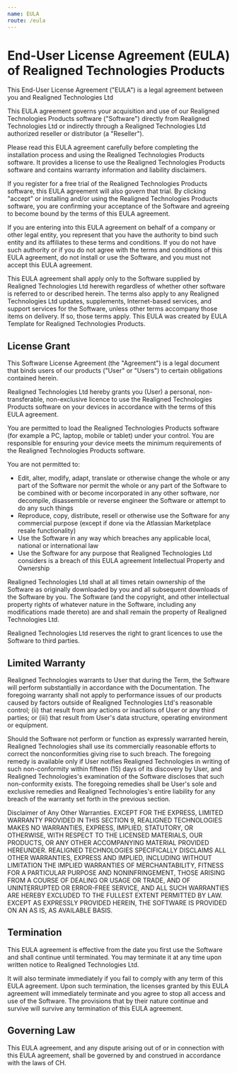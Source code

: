 ```yaml
---
name: EULA
route: /eula
---
```


# End-User License Agreement (EULA) of Realigned Technologies Products

This End-User License Agreement ("EULA") is a legal agreement between you and Realigned Technologies Ltd

This EULA agreement governs your acquisition and use of our Realigned Technologies Products software ("Software") directly from Realigned Technologies Ltd or indirectly through a Realigned Technologies Ltd authorized reseller or distributor (a "Reseller").

Please read this EULA agreement carefully before completing the installation process and using the Realigned Technologies Products software. It provides a license to use the Realigned Technologies Products software and contains warranty information and liability disclaimers.

If you register for a free trial of the Realigned Technologies Products software, this EULA agreement will also govern that trial. By clicking "accept" or installing and/or using the Realigned Technologies Products software, you are confirming your acceptance of the Software and agreeing to become bound by the terms of this EULA agreement.

If you are entering into this EULA agreement on behalf of a company or other legal entity, you represent that you have the authority to bind such entity and its affiliates to these terms and conditions. If you do not have such authority or if you do not agree with the terms and conditions of this EULA agreement, do not install or use the Software, and you must not accept this EULA agreement.

This EULA agreement shall apply only to the Software supplied by Realigned Technologies Ltd herewith regardless of whether other software is referred to or described herein. The terms also apply to any Realigned Technologies Ltd updates, supplements, Internet-based services, and support services for the Software, unless other terms accompany those items on delivery. If so, those terms apply. This EULA was created by EULA Template for Realigned Technologies Products.

## License Grant

This Software License Agreement (the "Agreement") is a legal document that binds users of our products ("User" or "Users") to certain obligations contained herein.

Realigned Technologies Ltd hereby grants you (User) a personal, non-transferable, non-exclusive licence to use the Realigned Technologies Products software on your devices in accordance with the terms of this EULA agreement.

You are permitted to load the Realigned Technologies Products software (for example a PC, laptop, mobile or tablet) under your control. You are responsible for ensuring your device meets the minimum requirements of the Realigned Technologies Products software.

You are not permitted to:

* Edit, alter, modify, adapt, translate or otherwise change the whole or any part of the Software nor permit the whole or any part of the Software to be combined with or become incorporated in any other software, nor decompile, disassemble or reverse engineer the Software or attempt to do any such things
* Reproduce, copy, distribute, resell or otherwise use the Software for any commercial purpose (except if done via the Atlassian Marketplace resale functionality)
* Use the Software in any way which breaches any applicable local, national or international law
* Use the Software for any purpose that Realigned Technologies Ltd considers is a breach of this EULA agreement Intellectual Property and Ownership

Realigned Technologies Ltd shall at all times retain ownership of the Software as originally downloaded by you and all subsequent downloads of the Software by you. The Software (and the copyright, and other intellectual property rights of whatever nature in the Software, including any modifications made thereto) are and shall remain the property of Realigned Technologies Ltd.

Realigned Technologies Ltd reserves the right to grant licences to use the Software to third parties.

## Limited Warranty

Realigned Technologies warrants to User that during the Term, the Software will perform substantially in accordance with the Documentation. The foregoing warranty shall not apply to performance issues of our products caused by factors outside of Realigned Technologies Ltd's reasonable control; (ii) that result from any actions or inactions of User or any third parties; or (iii) that result from User's data structure, operating environment or equipment.

Should the Software not perform or function as expressly warranted herein, Realigned Technologies shall use its commercially reasonable efforts to correct the nonconformities giving rise to such breach. The foregoing remedy is available only if User notifies Realigned Technologies in writing of such non-conformity within fifteen (15) days of its discovery by User, and Realigned Technologies's examination of the Software discloses that such non-conformity exists. The foregoing remedies shall be User's sole and exclusive remedies and Realigned Technologies's entire liability for any breach of the warranty set forth in the previous section.

Disclaimer of Any Other Warranties. EXCEPT FOR THE EXPRESS, LIMITED WARRANTY PROVIDED IN THIS SECTION 9, REALIGNED TECHNOLOGIES MAKES NO WARRANTIES, EXPRESS, IMPLIED, STATUTORY, OR OTHERWISE, WITH RESPECT TO THE LICENSED MATERIALS, OUR PRODUCTS, OR ANY OTHER ACCOMPANYING MATERIAL PROVIDED HEREUNDER. REALIGNED TECHNOLOGIES SPECIFICALLY DISCLAIMS ALL OTHER WARRANTIES, EXPRESS AND IMPLIED, INCLUDING WITHOUT LIMITATION THE IMPLIED WARRANTIES OF MERCHANTABILITY, FITNESS FOR A PARTICULAR PURPOSE AND NONINFRINGEMENT, THOSE ARISING FROM A COURSE OF DEALING OR USAGE OR TRADE, AND OF UNINTERRUPTED OR ERROR-FREE SERVICE, AND ALL SUCH WARRANTIES ARE HEREBY EXCLUDED TO THE FULLEST EXTENT PERMITTED BY LAW. EXCEPT AS EXPRESSLY PROVIDED HEREIN, THE SOFTWARE IS PROVIDED ON AN AS IS, AS AVAILABLE BASIS.

## Termination

This EULA agreement is effective from the date you first use the Software and shall continue until terminated. You may terminate it at any time upon written notice to Realigned Technologies Ltd.

It will also terminate immediately if you fail to comply with any term of this EULA agreement. Upon such termination, the licenses granted by this EULA agreement will immediately terminate and you agree to stop all access and use of the Software. The provisions that by their nature continue and survive will survive any termination of this EULA agreement.

## Governing Law

This EULA agreement, and any dispute arising out of or in connection with this EULA agreement, shall be governed by and construed in accordance with the laws of CH.